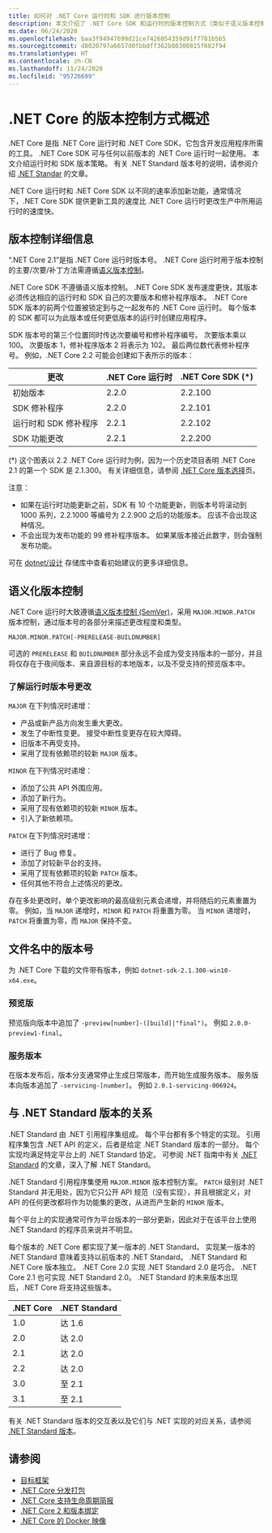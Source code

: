 ```yaml
---
title: 如何对 .NET Core 运行时和 SDK 进行版本控制
description: 本文介绍了 .NET Core SDK 和运行时的版本控制方式（类似于语义版本控制）。
ms.date: 06/24/2020
ms.openlocfilehash: baa3f94947699d21ce7426054359d91f7781b565
ms.sourcegitcommit: d8020797a6657d0fbbdff362b80300815f682f94
ms.translationtype: HT
ms.contentlocale: zh-CN
ms.lasthandoff: 11/24/2020
ms.locfileid: "95726699"
---
```

# <a name="overview-of-how-net-core-is-versioned"></a>.NET Core 的版本控制方式概述

.NET Core 是指 .NET Core 运行时和 .NET Core SDK，它包含开发应用程序所需的工具。 .NET Core SDK 可与任何以前版本的 .NET Core 运行时一起使用。 本文介绍运行时和 SDK 版本策略。 有关 .NET Standard 版本号的说明，请参阅介绍 [.NET Standar](../../standard/net-standard.md#net-implementation-support) 的文章。

.NET Core 运行时和 .NET Core SDK 以不同的速率添加新功能，通常情况下，.NET Core SDK 提供更新工具的速度比 .NET Core 运行时更改生产中所用运行时的速度快。

## <a name="versioning-details"></a>版本控制详细信息

“.NET Core 2.1”是指 .NET Core 运行时版本号。 .NET Core 运行时用于版本控制的主要/次要/补丁方法需遵循[语义版本控制](#semantic-versioning)。

.NET Core SDK 不遵循语义版本控制。 .NET Core SDK 发布速度更快，其版本必须传达相应的运行时和 SDK 自己的次要版本和修补程序版本。 .NET Core SDK 版本的前两个位置被锁定到与之一起发布的 .NET Core 运行时。 每个版本的 SDK 都可以为此版本或任何更低版本的运行时创建应用程序。

SDK 版本号的第三个位置同时传达次要编号和修补程序编号。 次要版本乘以 100。 次要版本 1，修补程序版本 2 将表示为 102。 最后两位数代表修补程序号。 例如，.NET Core 2.2 可能会创建如下表所示的版本：

| 更改                | .NET Core 运行时 | .NET Core SDK (\*) |
|-----------------------|-------------------|-------------------|
| 初始版本       | 2.2.0             | 2.2.100           |
| SDK 修补程序             | 2.2.0             | 2.2.101           |
| 运行时和 SDK 修补程序 | 2.2.1             | 2.2.102           |
| SDK 功能更改    | 2.2.1             | 2.2.200           |

(\*) 这个图表以 2.2 .NET Core 运行时为例，因为一个历史项目表明 .NET Core 2.1 的第一个 SDK 是 2.1.300。 有关详细信息，请参阅 [.NET Core 版本选择](selection.md)页。

注意：

- 如果在运行时功能更新之前，SDK 有 10 个功能更新，则版本号将滚动到 1000 系列，2.2.1000 等编号为 2.2.900 之后的功能版本。 应该不会出现这种情况。
- 不会出现为发布功能的 99 修补程序版本。 如果某版本接近此数字，则会强制发布功能。

可在 [dotnet/设计](https://github.com/dotnet/designs/pull/29) 存储库中查看初始建议的更多详细信息。

## <a name="semantic-versioning"></a>语义化版本控制

.NET Core 运行时大致遵循[语义版本控制 (SemVer)](https://semver.org/)，采用 `MAJOR.MINOR.PATCH` 版本控制，通过版本号的各部分来描述更改程度和类型。

```
MAJOR.MINOR.PATCH[-PRERELEASE-BUILDNUMBER]
```

可选的 `PRERELEASE` 和 `BUILDNUMBER` 部分永远不会成为受支持版本的一部分，并且将仅存在于夜间版本、来自源目标的本地版本，以及不受支持的预览版本中。

### <a name="understand-runtime-version-number-changes"></a>了解运行时版本号更改

`MAJOR` 在下列情况时递增：

- 产品或新产品方向发生重大更改。
- 发生了中断性变更。 接受中断性变更存在较大障碍。
- 旧版本不再受支持。
- 采用了现有依赖项的较新 `MAJOR` 版本。

`MINOR` 在下列情况时递增：

- 添加了公共 API 外围应用。
- 添加了新行为。
- 采用了现有依赖项的较新 `MINOR` 版本。
- 引入了新依赖项。

`PATCH` 在下列情况时递增：

- 进行了 Bug 修复。
- 添加了对较新平台的支持。
- 采用了现有依赖项的较新 `PATCH` 版本。
- 任何其他不符合上述情况的更改。

存在多处更改时，单个更改影响的最高级别元素会递增，并将随后的元素重置为零。 例如，当 `MAJOR` 递增时，`MINOR` 和 `PATCH` 将重置为零。 当 `MINOR` 递增时，`PATCH` 将重置为零，而 `MAJOR` 保持不变。

## <a name="version-numbers-in-file-names"></a>文件名中的版本号

为 .NET Core 下载的文件带有版本，例如 `dotnet-sdk-2.1.300-win10-x64.exe`。

### <a name="preview-versions"></a>预览版

预览版向版本中追加了 `-preview[number]-([build]|"final")`。 例如 `2.0.0-preview1-final`。

### <a name="servicing-versions"></a>服务版本

在版本发布后，版本分支通常停止生成日常版本，而开始生成服务版本。 服务版本向版本追加了 `-servicing-[number]`。 例如 `2.0.1-servicing-006924`。

## <a name="relationship-to-net-standard-versions"></a>与 .NET Standard 版本的关系

.NET Standard 由 .NET 引用程序集组成。 每个平台都有多个特定的实现。 引用程序集包含 .NET API 的定义，后者是给定 .NET Standard 版本的一部分。 每个实现均满足特定平台上的 .NET Standard 协定。 可参阅 .NET 指南中有关 [.NET Standard](../../standard/net-standard.md) 的文章，深入了解 .NET Standard。

.NET Standard 引用程序集使用 `MAJOR.MINOR` 版本控制方案。 `PATCH` 级别对 .NET Standard 并无用处，因为它只公开 API 规范（没有实现），并且根据定义，对 API 的任何更改都将作为功能集的更改，从进而产生新的 `MINOR` 版本。

每个平台上的实现通常可作为平台版本的一部分更新，因此对于在该平台上使用 .NET Standard 的程序员来说并不明显。

每个版本的 .NET Core 都实现了某一版本的 .NET Standard。 实现某一版本的 .NET Standard 意味着支持以前版本的 .NET Standard。 .NET Standard 和 .NET Core 版本独立。 .NET Core 2.0 实现 .NET Standard 2.0 是巧合。 .NET Core 2.1 也可实现 .NET Standard 2.0。 .NET Standard 的未来版本出现后，.NET Core 将支持这些版本。

| .NET Core | .NET Standard |
|-----------|---------------|
| 1.0       | 达 1.6     |
| 2.0       | 达 2.0     |
| 2.1       | 达 2.0     |
| 2.2       | 达 2.0     |
| 3.0       | 至 2.1     |
| 3.1       | 至 2.1     |

有关 .NET Standard 版本的交互表以及它们与 .NET 实现的对应关系，请参阅 [.NET Standard 版本](https://dotnet.microsoft.com/platform/dotnet-standard#versions)。

## <a name="see-also"></a>请参阅

- [目标框架](../../standard/frameworks.md)
- [.NET Core 分发打包](../distribution-packaging.md)
- [.NET Core 支持生命周期简报](https://dotnet.microsoft.com/platform/support/policy)
- [.NET Core 2 和版本绑定](https://github.com/dotnet/designs/issues/3)
- [.NET Core 的 Docker 映像](https://hub.docker.com/_/microsoft-dotnet/)
